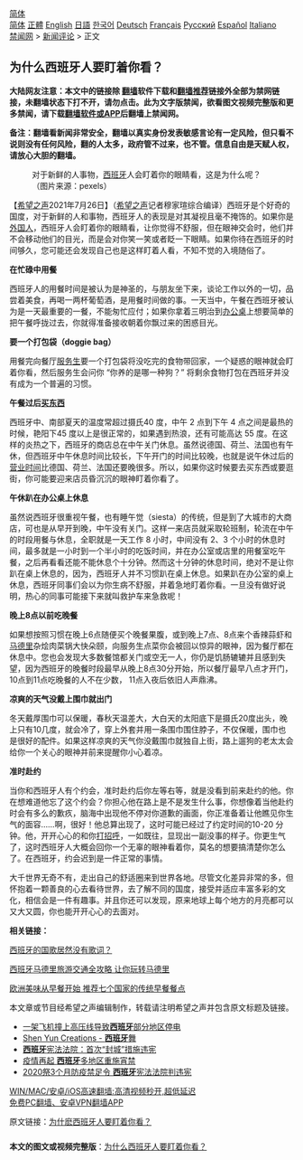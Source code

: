  <!-- 面包屑导航 --> <div class="breadcrumb"><!-- GTranslate: https://gtranslate.io/ -->  <div class="switcher notranslate">  <div class="selected">  <a href="#" onclick="return false;"> 简体</a>  </div>  <div class="option">  <a href="https://www.bannedbook.org" onclick="doGTranslate('zh-CN|zh-CN');jQuery('div.switcher div.selected a').html(jQuery(this).html());return false;" title="简体中文" class="nturl selected"> 简体</a>  <a href="https://www.bannedbook.org/zh-tw/" onclick="doGTranslate('zh-CN|zh-TW');jQuery('div.switcher div.selected a').html(jQuery(this).html());return false;" title="繁體中文" class="nturl"> 正體</a>  <a href="https://www.bannedbook.org/en/" onclick="doGTranslate('zh-CN|en');jQuery('div.switcher div.selected a').html(jQuery(this).html());return false;" title="English" class="nturl"> English</a>  <a href="https://www.bannedbook.org/ja/" onclick="doGTranslate('zh-CN|ja');jQuery('div.switcher div.selected a').html(jQuery(this).html());return false;" title="日本語" class="nturl"> 日語</a>  <a href="https://www.bannedbook.org/ko/" onclick="doGTranslate('zh-CN|ko');jQuery('div.switcher div.selected a').html(jQuery(this).html());return false;" title="한국어" class="nturl"> 한국어</a>  <a href="https://www.bannedbook.org/de/" onclick="doGTranslate('zh-CN|de');jQuery('div.switcher div.selected a').html(jQuery(this).html());return false;" title="Deutsch" class="nturl"> Deutsch</a>  <a href="https://www.bannedbook.org/fr/" onclick="doGTranslate('zh-CN|fr');jQuery('div.switcher div.selected a').html(jQuery(this).html());return false;" title="Français" class="nturl"> Français</a>  <a href="https://www.bannedbook.org/ru/" onclick="doGTranslate('zh-CN|ru');jQuery('div.switcher div.selected a').html(jQuery(this).html());return false;" title="Русский" class="nturl"> Русский</a>  <a href="https://www.bannedbook.org/es/" onclick="doGTranslate('zh-CN|es');jQuery('div.switcher div.selected a').html(jQuery(this).html());return false;" title="Español" class="nturl"> Español</a>  <a href="https://www.bannedbook.org/it/" onclick="doGTranslate('zh-CN|it');jQuery('div.switcher div.selected a').html(jQuery(this).html());return false;" title="Italiano" class="nturl"> Italiano</a>  </div>  </div>      <div class='breadcrumb-sub'><!-- Breadcrumb NavXT 6.3.0 --> <a href="https://www.bannedbook.org/" class="home">禁闻网</a> &gt; <a href="https://www.bannedbook.org/bnews/comments/" class="category">新闻评论</a> &gt; 正文</div></div><h2>为什么西班牙人要盯着你看？</h2> <p class="notice"><b>大陆网友注意：本文中的链接除 <a href="https://github.com/bannedbook/fanqiang" >翻墙</a>软件下载和<a href="https://github.com/killgcd/justmysocks/blob/master/README.md">翻墙推荐</a>链接外全部为禁网链接，未翻墙状态下打不开，请勿点击。此为文字版禁闻，欲看图文视频完整版和更多禁闻，请下载<a href="https://github.com/bannedbook/fanqiang">翻墙软件或APP</a>后翻墙上禁闻网。</p><p>备注：翻墙看新闻非常安全，翻墙以真实身份发表敏感言论有一定风险，但只看不说则没有任何风险，翻的人太多，政府管不过来，也不管。信息自由是天赋人权，请放心大胆的翻墙。</b></p>  <div class="entry"> <figure><figcaption>对于新鲜的人事物，<a href="https://www.bannedbook.org/bnews/tag/%e8%a5%bf%e7%8f%ad%e7%89%99/" class="st_tag internal_tag" rel="tag" title="标签 西班牙 下的日志">西班牙</a>人会盯着你的眼睛看，这是为什么呢？（图片来源：pexels）</figcaption></figure> <p>【<span class='wp_keywordlink_affiliate'><a href="https://www.soundofhope.org" title="希望之声" target="_blank">希望之声</a></span>2021年7月26日】（<a href="https://www.bannedbook.org/bnews/tag/%e5%b8%8c%e6%9c%9b%e4%b9%8b%e5%a3%b0/" class="st_tag internal_tag" rel="tag" title="标签 希望之声 下的日志">希望之声</a>记者穆家瑄综合编译）西班牙是个好奇的国度，对于新鲜的人和事物，西班牙人的表现是对其凝视且毫不掩饰的。如果你是<a href="https://www.bannedbook.org/bnews/tag/%E5%A4%96%E5%9B%BD%E4%BA%BA/" class="st_tag internal_tag" rel="tag" title="标签 外国人 下的日志">外国人</a>，西班牙人会盯着你的眼睛看，让你觉得不舒服，但在眼神交会时，他们并不会移动他们的目光，而是会对你笑一笑或者眨一下眼睛。如果你待在西班牙的时间够久，您可能还会发现自己也是这样盯着人看，不知不觉的入境随俗了。</p> <p><strong>在忙碌中用餐</strong></p> <p>西班牙人的用餐时间是被认为是神圣的，与朋友坐下来，谈论工作以外的一切，品尝着美食，再喝一两杯葡萄酒，是用餐时间做的事。一天当中，午餐在西班牙被认为是一天最重要的一餐，不能匆忙应付；如果你拿着三明治到<a href="https://www.bannedbook.org/bnews/tag/%e5%8a%9e%e5%85%ac%e6%a1%8c/" class="st_tag internal_tag" rel="tag" title="标签 办公桌 下的日志">办公桌</a>上想要简单的把午餐呼拢过去，你就得准备接收朝着你飘过来的困惑目光。</p> <p><strong>要一个打包袋（doggie bag）</strong></p> <p>用餐完向餐厅<a href="https://www.bannedbook.org/bnews/tag/%E6%9C%8D%E5%8A%A1%E7%94%9F/" class="st_tag internal_tag" rel="tag" title="标签 服务生 下的日志">服务生</a>要一个打包袋将没吃完的食物带回家，一个疑惑的眼神就会盯着你看，然后服务生会问你 “你养的是哪一种狗？” 将剩余食物打包在西班牙并没有成为一个普遍的习惯。</p>  <p><strong>午餐过后<a href="https://www.bannedbook.org/bnews/tag/%E4%B9%B0%E4%B8%9C%E8%A5%BF/" class="st_tag internal_tag" rel="tag" title="标签 买东西 下的日志">买东西</a></strong></p> <p>西班牙中、南部夏天的温度常超过摄氏40 度，中午 2 点到下午 4 点之间是最热的时候，艳阳下45 度以上是很正常的，如果遇到热浪，还有可能高达 55 度。在这样的炎热之下，西班牙的商店总在中午关门休息。虽然说德国、荷兰、法国也有午休，但西班牙中午休息时间比较长，下午开门的时间比较晚，也就是说午休过后的<a href="https://www.bannedbook.org/bnews/tag/%E8%90%A5%E4%B8%9A%E6%97%B6%E9%97%B4/" class="st_tag internal_tag" rel="tag" title="标签 营业时间 下的日志">营业时间</a>比德国、荷兰、法国还要晚很多。所以，如果你这时候要去买东西或要逛街，你可能要迎来店员昏沉沉的眼神盯着你看了。</p> <p><strong>午休趴在办公桌上休息</strong></p> <p>虽然说西班牙很重视午餐，也有睡午觉（siesta）的传统，但是到了大城市的大商店，可也是从早开到晚，中午没有关门。这样一来店员就采取轮班制，轮流在中午的时段用餐与休息，全职就是一天工作 8 小时，中间没有 2、3 个小时的休息时间，最多就是一小时到一个半小时的吃饭时间，并在办公室或店里的用餐室吃午餐，之后再看看还能不能休息个十分钟。然而这十分钟的休息时间，绝对不是让你趴在桌上休息的，因为，西班牙人并不习惯趴在桌上休息。如果趴在办公室的桌上休息，西班牙同事们会以为你生病不舒服，并着急地盯着你看。一旦没有做好说明，热心的同事可能接下来就叫救护车来急救呢！</p> <p><strong>晚上8点以前吃晚餐</strong></p>  <p>如果想按照习惯在晚上6点随便买个晚餐果腹，或到晚上7点、8点来个香辣蒜虾和<a href="https://www.bannedbook.org/bnews/tag/%E9%A9%AC%E5%BE%B7%E9%87%8C/" class="st_tag internal_tag" rel="tag" title="标签 马德里 下的日志">马德里</a>杂烩肉菜锅大快朵颐，向服务生点菜你会被回以惊异的眼神，因为餐厅都在休息中。您也会发现大多数餐馆都关门或空无一人，你仍是饥肠辘辘并且感到失望，因为西班牙的晚餐时段最早从晚上8点30分开始，所以餐厅最早八点才开门，10点到11点吃晚餐的人不在少数， 11点入夜后依旧人声鼎沸。</p> <p><strong>凉爽的天气没戴上围巾就出门</strong></p> <p>冬天戴厚围巾可以保暖，春秋天温差大，大白天的太阳底下是摄氏20度出头，晚上只有10几度，就会冷了，穿上外套并用一条围巾围住脖子，不仅保暖，围巾也是很好的配件。如果这样凉爽的天气你没戴围巾就独自上街，路上遛狗的老太太会给你一个关心的眼神并前来提醒你小心着凉。</p> <p><strong>准时赴约</strong></p> <p>当你和西班牙人有个约会，准时赴约后你左等右等，就是没看到前来赴约的他。你在想难道他忘了这个约会？你担心他在路上是不是发生什么事，你想像着当他赴约时会有多么的歉疚，脑海中出现他不停对你道歉的画面，你正准备着让他瞧见你生气的面容……啊，很好！他总算出现了，这时可能已经过了约定时间的10-20 分钟。他，开开心心的和你<a href="https://www.bannedbook.org/bnews/tag/%E6%89%93%E6%8B%9B%E5%91%BC/" class="st_tag internal_tag" rel="tag" title="标签 打招呼 下的日志">打招呼</a>，一如既往，显现出一副没事的样子。你更生气了，这时西班牙人大概会回你一个无辜的眼神看着你，莫名的想要搞清楚你怎么了。在西班牙，约会迟到是一件正常的事情。</p>  <p>大千世界无奇不有，走出自己的舒适圈来到世界各地。尽管文化差异非常的多，但怀抱着一颗善良的心去看待世界，去了解不同的国度，接受并适应丰富多彩的文化，相信会是一件有趣事。并且你还可以发现，原来地球上每个地方的月亮都可以又大又圆，你也能开开心心的去面对。</p> <p><strong>相关链接：</strong></p> <p><a href="https://www.soundofhope.org/post/522017">西班牙的国歌居然没有歌词？</a></p> <p><a href="https://www.soundofhope.org/post/515702">西班牙马德里旅游交通全攻略 让你玩转马德里</a></p> <p><a href="https://www.soundofhope.org/post/512825">欧洲美味从早餐开始 推荐七个国家的传统早餐餐点</a></p>  <p>本文章或节目经希望之声编辑制作，转载请注明希望之声并包含原文标题及链接。 </p> <ul class='op-related-articles' title='相关阅读'> <li><a href='https://www.bannedbook.org/bnews/baitai/20210725/1593815.html' target='_blank'>一架飞机撞上高压线导致<b>西班牙</b>部分地区停电</a></li> <li><a href='https://www.bannedbook.org/bnews/comments/20210724/1593139.html' target='_blank'>Shen Yun Creations - <b>西班牙</b>舞</a></li> <li><a href='https://www.bannedbook.org/bnews/baitai/20210716/1588279.html' target='_blank'><b>西班牙</b>宪法法院：首次“封城”措施违宪</a></li> <li><a href='https://www.bannedbook.org/bnews/baitai/20210715/1587653.html' target='_blank'>疫情再起 <b>西班牙</b>多地区重施宵禁</a></li> <li><a href='https://www.bannedbook.org/bnews/baitai/20210715/1587535.html' target='_blank'>2020祭3个月防疫禁足令 <b>西班牙</b>宪法法院判违宪</a></li> </ul> <p class="texttj"> <a href="https://github.com/bannedbook/fanqiang/wiki/V2ray%E6%9C%BA%E5%9C%BA" target="_blank">WIN/MAC/安卓/iOS高速翻墙:高清视频秒开,超低延迟</a><br/> <a href="https://github.com/bannedbook/fanqiang/wiki/%E7%A6%81%E9%97%BB%E7%BD%91%E5%AE%89%E5%8D%93%E7%BF%BB%E5%A2%99%E6%96%B0%E9%97%BBAPP" target="_blank">免费PC翻墙、安卓VPN翻墙APP</a></p><p>原文链接：<a class="src_link"  href="https://www.soundofhope.org/post/529052" target="_blank">为什麽西班牙人要盯着你看？</a></p><a name='sharetosocial'></a>  <div style="margin-bottom:5px;padding-bottom:5px;clear:both"> <div id="archive-pix-1" class="banner-ads"> <!-- AuctionX Display platform tag START --> <div id="26318x728x90x621x_ADSLOT2" clicktrack="%%CLICK_URL_ESC%%"></div> <!-- AuctionX Display platform tag END --> </div> <div id="archive-pix-2" class="banner-ads"> <!-- AuctionX Display platform tag START --> <div id="26315x300x250x621x_ADSLOT2" clicktrack="%%CLICK_URL_ESC%%"></div> <!-- AuctionX Display platform tag END --> </div> </div>  <div id="archive-pix-1" class="banner-ads"> <!-- AuctionX Display platform tag START --> <div id="26318x728x90x621x_ADSLOT3" clicktrack="%%CLICK_URL_ESC%%"></div> <!-- AuctionX Display platform tag END --> </div> <div><b>本文的图文或视频完整版</b>：<a href='https://www.bannedbook.org/bnews/comments/20210726/1594435.html'>为什么西班牙人要盯着你看？</a></div>  </div><!--END ENTRY--> 